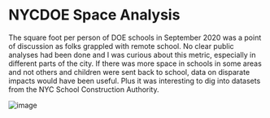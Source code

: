 # NYCDOE Space Analysis

The square foot per person of DOE schools in September 2020 was a point of discussion as folks grappled with remote school. No clear public analyses had been done and I was curious about this metric, especially in different parts of the city. If there was more space in schools in some areas and not others and children were sent back to school, data on disparate impacts would have been useful. Plus it was interesting to dig into datasets from the NYC School Construction Authority.

![image](https://x.com/aankit/status/1303075751042969605/photo/1)
